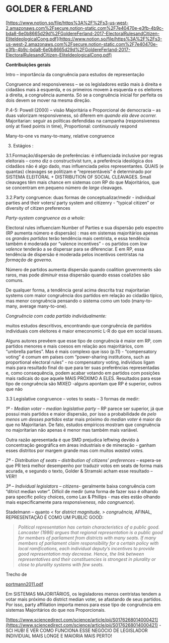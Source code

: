 # **GOLDER & FERLAND**

[https://www.notion.so/file/https%3A%2F%2Fs3-us-west-2.amazonaws.com%2Fsecure.notion-static.com%2F7e40470e-e3fb-4b9c-bda8-6e0b8665d29d%2FGoldereFerland-2017-ElectoralRulesandCitizen-EliteIdeologicalCong.pdf](https://www.notion.so/file/https%3A%2F%2Fs3-us-west-2.amazonaws.com%2Fsecure.notion-static.com%2F7e40470e-e3fb-4b9c-bda8-6e0b8665d29d%2FGoldereFerland-2017-ElectoralRulesandCitizen-EliteIdeologicalCong.pdf)

**Contribuições gerais**

Intro – importância da congruência para estudos de representação

Congruence and responsiveness – se os legisladores estão mais à direita e cidadãos mais à esquerda, e os primeiros movem à esquerda e os eleitores à direita, a congruência aumenta. Só se a congruência inicial for perfeita os dois devem se mover na mesma direção.

P.4-5: Powell (2000) – visão Majoritária e Proporcional de democracia – as duas valorizam responsiveness, só diferem em *quando ela deve ocorrer.* Majoritarian: seguir as políticas defendidas na campanha (responsiveness only at fixed points in time), Proportional: continuously respond

Many-to-one vs many-to-many, relative congruence

3. Estágios :

3.1.Formação/dispersão de preferências: é influenciada inclusive por regras eleitorais – como diz o constructivist turn, a preferência ideológica dos cidadãos não é algo dado, mas influenciada pelos representantes. QUAIS (e quantas) cleavages se politizam e “representáveis” é determinado por SISTEMA ELEITORAL + DISTRIBUTION OF SOCIAL CLEAVAGES. Small cleavages têm mais chance em sistemas com RP do que Majoritários, que se concentram em pequeno número de *large* cleavages.

3.2.Party congruence: duas formas de conceptualizar/medir - individual parties and their voters/ party system and citizenry - “typical citizen” or diversity of citizen preferences

*Party-system congruence as a whole:*

Electoral rules influenciam Number of Parties e sua dispersão pelo espectro (RP aumenta número e dispersão) : mas em sistemas majoritários apenas os *grandes partidos* terão tendência mais centrista, e essa tendência também é moderada por “valence incentives” - os partidos com *low valence* tenderão a se dispersar para se diferenciar. E em RP, essa tendência de dispersão é moderada pelos incentivos centristas na *formação de governo.*

Número de partidos aumenta dispersão quando coalition governments são raros, mas pode *diminuir* essa dispersão quando essas coalizões são comuns.

De qualquer forma, a tendência geral acima descrita traz majoritarian systems com maior congruência dos partidos em relação ao cidadão típico, mas menor congruência pensando o sistema como um todo (many-to-many, average many-to-one).

*Congruência com cada partido individualmente:*

muitos estudos descritivos, encontrando que congruência de partidos individuais com eleitores é maior emeconomic L-R do que em social issues.

Alguns autores prevêem que esse tipo de congruência é maior em RP, com partidos menores e mais coesos em relação aos majoritários, com “umbrella parties”. Mas é mais complexo que isso (p.11) - “compensatory voting” é comum em países com “power-sharing institutions, such as proportional electoral rules” - no compensatory voting, indivíduos ligam mais para resultado final do que para ter suas preferências representadas e, como consequência, podem acabar votando em partidos com posições mais radicais do que aquele MAIS PRÓXIMO A ELES. Resultados para esse tipo de congruência são MIXED -alguns apontam que RP é superior, outros que não

3.3 Legislative congruence – votes to seats – 3 formas de medir:

*1ª - Median voter – median legislative party* – RP parece ser superior, já que possui mais partidos e maior dispersão, por isso a probabilidade de *pelo menos um desses partidos* estar mais próximo do *median voter* é maior do que no Majoritarian. De fato, estudos empíricos mostram que congruência no majoritarian não apenas é menor mas também mais variável.

Outra razão apresentada é que SMD prejudica leftwing devido à concentração geográfica em áreas industriais e de mineração - ganham esses distritos por margem grande mas com muitos *wasted votes.*

*2ª - Distribution of seats – distribution of citizens’ preferences –* espera-se que PR terá melhor desempenho por traduzir votos em seats de forma mais acurada, e segundo o texto, Golder & Stramski acham esse resultado – VER!!

*3ª – Individual legislators – citizens-* geralmente baixa congruência com “ditrict median voter”. Difícil de medir (uma forma de fazer isso é olhando para specific policy choices, como Lax & Phillips - mas eles estão olhando mais especificamente para *responsiveness, não congruence*).

Stadelmann – quanto < for *district magnitude, > congruência,* AFINAL, REPRESENTAÇÃO É COMO UM PUBLIC GOOD: 

> *Political representation has certain characteristics of a public good. Lancaster (1986) argues that regional representation is a public good for members of parliament from districts with many seats. If many members of parliament claim responsibility for a certain policy with local ramifications, each individual deputy’s incentives to provide good representation may decrease. Hence, the link between representatives and their constituencies is strongest in plurality or close to plurality systems with few seats.*

Trecho de 

[portmann2011.pdf](https://www.notion.so/file/https%3A%2F%2Fs3-us-west-2.amazonaws.com%2Fsecure.notion-static.com%2F4cee2eba-8867-4d4a-8f69-1e3265888f4f%2Fportmann2011.pdf)

Em SISTEMAS MAJORITÁRIOS, os legisladores menos centristas tendem a votar mais próximo do district median voter, se afastando de seus partidos. Por isso, party affiliation importa menos para esse tipo de congruência em sistemas Majoritários do que nos Proporcionais. 

[https://www.sciencedirect.com/science/article/pii/S0176268014000421](https://www.sciencedirect.com/science/article/pii/S0176268014000421) - SCI HUB! E VER COMO FUNCIONA ESSE NEGÓCIO DE LEGISLADOR INDIVIDUAL MAIS LONGE E MAIORIA MAIS PERTO!